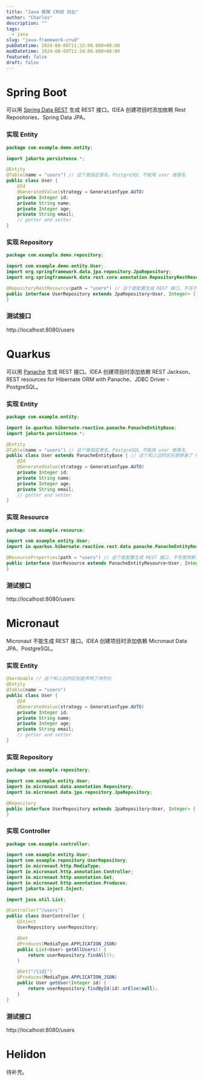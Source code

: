 ```yaml
---
title: "Java 框架 CRUD 对比"
author: "Charles"
description: ""
tags:
  - java
slug: "java-framework-crud"
pubDatetime: 2024-08-08T11:32:00.000+08:00
modDatetime: 2024-08-09T11:34:00.000+08:00
featured: false
draft: false
---
```


# Spring Boot
可以用 [Spring Data REST](https://github.com/spring-projects/spring-data-rest) 生成 REST 接口。IDEA 创建项目时添加依赖 Rest Repositories、Spring Data JPA。
### 实现 Entity
```java
package com.example.demo.entity;

import jakarta.persistence.*;

@Entity
@Table(name = "users") // 这个是指定表名，PostgreSQL 不能用 user 做表名
public class User {
    @Id
    @GeneratedValue(strategy = GenerationType.AUTO)
    private Integer id;
    private String name;
    private Integer age;
    private String email;
    // getter and setter
}

```
### 实现 Repository
```java
package com.example.demo.repository;

import com.example.demo.entity.User;
import org.springframework.data.jpa.repository.JpaRepository;
import org.springframework.data.rest.core.annotation.RepositoryRestResource;

@RepositoryRestResource(path = "users") // 这个是配置生成 REST 接口，不写不生成
public interface UserRepository extends JpaRepository<User, Integer> {
}
```
### 测试接口
http://localhost:8080/users

# Quarkus
可以用 [Panache](https://cn.quarkus.io/guides/rest-data-panache) 生成 REST 接口。IDEA 创建项目时添加依赖 REST Jackson、REST resources for Hibernate ORM with Panache、JDBC Driver - PostgreSQL。
### 实现 Entity
```java
package com.example.entity;

import io.quarkus.hibernate.reactive.panache.PanacheEntityBase;
import jakarta.persistence.*;

@Entity
@Table(name = "users") // 这个是指定表名，PostgreSQL 不能用 user 做表名
public class User extends PanacheEntityBase { // 这个和上边的区别是继承了 PanacheEntityBase
    @Id
    @GeneratedValue(strategy = GenerationType.AUTO)
    private Integer id;
    private String name;
    private Integer age;
    private String email;
    // getter and setter
}
```
### 实现 Resource
```java
package com.example.resource;

import com.example.entity.User;
import io.quarkus.hibernate.reactive.rest.data.panache.PanacheEntityResource;

@ResourceProperties(path = "users") // 这个是配置生成 REST 接口，不写使用默认配置生成
public interface UserResource extends PanacheEntityResource<User, Integer> {
}
```
### 测试接口
http://localhost:8080/users

# Micronaut
Micronaut 不能生成 REST 接口。IDEA 创建项目时添加依赖 Micronaut Data JPA、PostgreSQL。
### 实现 Entity
```java
@Serdeable // 这个和上边的区别是声明了序列化
@Entity
@Table(name = "users")
public class User {
    @Id
    @GeneratedValue(strategy = GenerationType.AUTO)
    private Integer id;
    private String name;
    private Integer age;
    private String email;
    // getter and setter
}
```
### 实现 Repository
```java
package com.example.repository;

import com.example.entity.User;
import io.micronaut.data.annotation.Repository;
import io.micronaut.data.jpa.repository.JpaRepository;

@Repository
public interface UserRepository extends JpaRepository<User, Integer> {
}
```
### 实现 Controller
```java
package com.example.controller;

import com.example.entity.User;
import com.example.repository.UserRepository;
import io.micronaut.http.MediaType;
import io.micronaut.http.annotation.Controller;
import io.micronaut.http.annotation.Get;
import io.micronaut.http.annotation.Produces;
import jakarta.inject.Inject;

import java.util.List;

@Controller("/users")
public class UserController {
    @Inject
    UserRepository userRepository;

    @Get
    @Produces(MediaType.APPLICATION_JSON)
    public List<User> getAllUsers() {
        return userRepository.findAll();
    }

    @Get("/{id}")
    @Produces(MediaType.APPLICATION_JSON)
    public User getUser(Integer id) {
        return userRepository.findById(id).orElse(null);
    }
}
```
### 测试接口
http://localhost:8080/users


# Helidon
待补充。